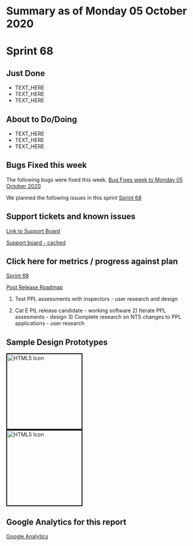 # Summary as of Monday 05 October 2020 

# Sprint 68

## Just Done
* TEXT_HERE
* TEXT_HERE
* TEXT_HERE

## About to Do/Doing
* TEXT_HERE
* TEXT_HERE
* TEXT_HERE

## Bugs Fixed this week
The following bugs were fixed this week.
[Bug Fixes week to Monday 05 October 2020](graphs/bugs05102020.png)

We planned the following issues in this sprint 
[Sprint 68](graphs/sprint05102020.png)

## Support tickets and known issues
[Link to Support Board](https://collaboration.homeoffice.gov.uk/jira/secure/RapidBoard.jspa?rapidView=1717&selectedIssue=ASSB-253)

[Support board - cached](graphs/supportBoard05102020.png)

## Click here for metrics / progress against plan
[Sprint 68](graphs/progress05102020.png)

[Post Release Roadmap](graphs/roadmap05102020.png)

1) Test PPL assessments with inspectors - user research and design

1) Cat E PIL release candidate - working software 2) Iterate PPL assesments - design 3) Complete research on NTS changes to PPL applications - user research

## Sample Design Prototypes
<a href="graphs/proto1_05102020.png"><img src="graphs/proto1_05102020.png" alt="HTML5 Icon" width="200" style="border:2px solid black"></a>
<br>
<a href="graphs/proto2_05102020.png"><img src="graphs/proto2_05102020.png" alt="HTML5 Icon" width="200" style="border:2px solid black"></a>
<br>


## Google Analytics for this report
[Google Analytics](graphs/GA05102020.png)

